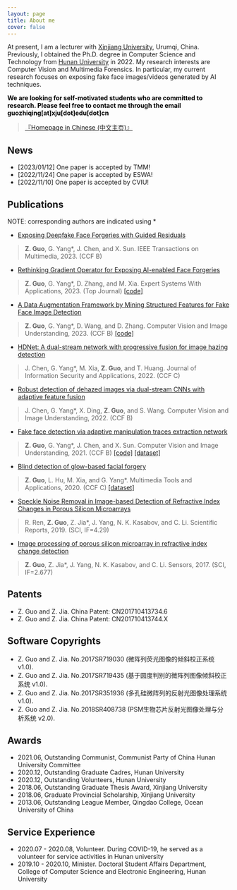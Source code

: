 ```yaml
---
layout: page
title: About me
cover: false
---
```


At present, I am a lecturer with [Xinjiang University](https://www.xju.edu.cn/index.htm), Urumqi, China. Previously, I obtained the Ph.D. degree in Computer Science and Technology from [Hunan University](https://www.hnu.edu.cn/) in 2022. My research interests are Computer Vision and Multimedia Forensics. In particular, my current research focuses on exposing fake face images/videos generated by AI techniques.

**<font color=black>We are looking for self-motivated students who are committed to research. Please feel free to contact me through the email guozhiqing[at]xju[dot]edu[dot]cn</font>**

>[『Homepage in Chinese (中文主页)』]()

## News
* [2023/01/12] One paper is accepted by TMM!
* [2022/11/24] One paper is accepted by ESWA!
* [2022/11/10] One paper is accepted by CVIU!

## Publications
NOTE: corresponding authors are indicated using *

* [Exposing Deepfake Face Forgeries with Guided Residuals](https://ieeexplore.ieee.org/document/10017352)
>**Z. Guo**, G. Yang*, J. Chen, and X. Sun. IEEE Transactions on Multimedia, 2023. (CCF B)

* [Rethinking Gradient Operator for Exposing AI-enabled Face Forgeries](https://www.sciencedirect.com/science/article/abs/pii/S095741742202379X?via%3Dihub)
>**Z. Guo**, G. Yang*, D. Zhang, and M. Xia. Expert Systems With Applications, 2023. (Top Journal) [[code]](https://github.com/EricGzq/GocNet-pytorch)

* [A Data Augmentation Framework by Mining Structured Features for Fake Face Image Detection](https://www.sciencedirect.com/science/article/abs/pii/S1077314222001655)
>**Z. Guo**, G. Yang*, D. Wang, and D. Zhang. Computer Vision and Image Understanding, 2023. (CCF B) [[code]](https://github.com/EricGzq/MSF)

* [HDNet: A dual-stream network with progressive fusion for image hazing detection](https://www.sciencedirect.com/science/article/pii/S2214212622001314?dgcid=coauthor)
>J. Chen, G. Yang*, M. Xia, **Z. Guo**, and T. Huang. Journal of Information Security and Applications, 2022. (CCF C)

* [Robust detection of dehazed images via dual-stream CNNs with adaptive feature fusion](https://www.sciencedirect.com/science/article/pii/S1077314222000017)
>J. Chen, G. Yang*, X. Ding, **Z. Guo**, and S. Wang. Computer Vision and Image Understanding, 2022. (CCF B)

* [Fake face detection via adaptive manipulation traces extraction network](https://www.sciencedirect.com/science/article/pii/S107731422100014X)
>**Z. Guo**, G. Yang*, J. Chen, and X. Sun. Computer Vision and Image Understanding, 2021. (CCF B) [[code]](https://github.com/EricGzq/AMTENnet) [[dataset]](https://github.com/EricGzq/Hybrid-Fake-Face-Dataset)

* [Blind detection of glow-based facial forgery](https://link.springer.com/article/10.1007/s11042-020-10098-y)
>**Z. Guo**, L. Hu, M. Xia, and G. Yang*. Multimedia Tools and Applications, 2020. (CCF C) [[dataset]](https://github.com/EricGzq/GFF-Dataset)

* [Speckle Noise Removal in Image-based Detection of Refractive Index Changes in Porous Silicon Microarrays](https://www.nature.com/articles/s41598-019-51435-y)
>R. Ren, **Z. Guo**, Z. Jia*, J. Yang, N. K. Kasabov, and C. Li. Scientific Reports, 2019. (SCI, IF=4.29)

* [Image processing of porous silicon microarray in refractive index change detection](https://www.mdpi.com/1424-8220/17/6/1335)
>**Z. Guo**, Z. Jia*, J. Yang, N. K. Kasabov, and C. Li. Sensors, 2017. (SCI, IF=2.677)


## Patents
* Z. Guo and Z. Jia. China Patent: CN201710413734.6
* Z. Guo and Z. Jia. China Patent: CN201710413744.X

## Software Copyrights
* Z. Guo and Z. Jia. No.2017SR719030 (微阵列荧光图像的倾斜校正系统 v1.0).
* Z. Guo and Z. Jia. No.2017SR719435 (基于圆度判别的微阵列图像倾斜校正系统 v1.0).
* Z. Guo and Z. Jia. No.2017SR351936 (多孔硅微阵列的反射光图像处理系统 v1.0).
* Z. Guo and Z. Jia. No.2018SR408738 (PSM生物芯片反射光图像处理与分析系统 v2.0).

## Awards
* 2021.06, Outstanding Communist, Communist Party of China Hunan University Committee
* 2020.12, Outstanding Graduate Cadres, Hunan University
* 2020.12, Outstanding Volunteers, Hunan University
* 2018.06, Outstanding Graduate Thesis Award, Xinjiang University
* 2018.06, Graduate Provincial Scholarship, Xinjiang University
* 2013.06, Outstanding League Member, Qingdao College, Ocean University of China
  
## Service Experience
* 2020.07 - 2020.08, Volunteer. During COVID-19, he served as a volunteer for service activities in Hunan university
* 2019.10 - 2020.10, Minister. Doctoral Student Affairs Department, College of Computer Science and Electronic Engineering, Hunan University
